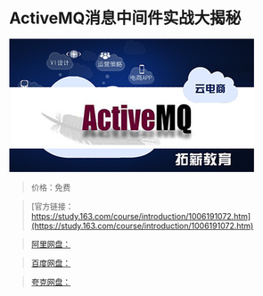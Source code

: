 # ActiveMQ消息中间件实战大揭秘

![img](../../../assets/study163/free/7be78487-c184-4a1a-8971-0fa7faf79051.jpg)

> 价格：免费

> [官方链接：https://study.163.com/course/introduction/1006191072.htm](https://study.163.com/course/introduction/1006191072.htm)

> [阿里网盘：]()

> [百度网盘：]()

> [夸克网盘：]()
